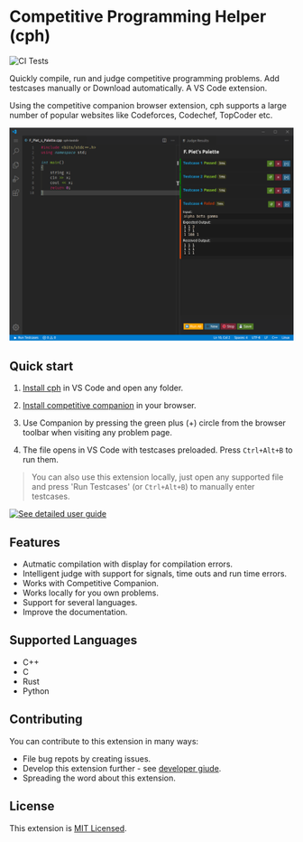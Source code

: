 # Competitive Programming Helper (cph)

![CI Tests](https://github.com/agrawal-d/competitive-programming-helper/workflows/CI%20Tests/badge.svg)

Quickly compile, run and judge competitive programming problems. Add testcases
manually or Download automatically. A VS Code extension.

Using the competitive companion browser extension, cph supports a large number
of popular websites like Codeforces, Codechef, TopCoder etc.

![Screenshot](screenshots/screenshot-main.png)

## Quick start

1. [Install cph](https://marketplace.visualstudio.com/items?itemName=DivyanshuAgrawal.competitive-programming-helper)
   in VS Code and open any folder.

1. [Install competitive companion](https://github.com/jmerle/competitive-companion#readme)
   in your browser.

1. Use Companion by pressing the green plus (+) circle from the browser toolbar
   when visiting any problem page.

1. The file opens in VS Code with testcases preloaded. Press `Ctrl+Alt+B` to run
   them.

> You can also use this extension locally, just open any supported file and
> press 'Run Testcases' (or `Ctrl+Alt+B`) to manually enter testcases.

[![See detailed user guide](https://img.shields.io/badge/-Read%20detailed%20usage%20guide-blue?style=for-the-badge)](docs/user-guide.md)

## Features

- Autmatic compilation with display for compilation errors.
- Intelligent judge with support for signals, time outs and run time errors.
- Works with Competitive Companion.
- Works locally for you own problems.
- Support for several languages.
- Improve the documentation.

## Supported Languages

- C++
- C
- Rust
- Python

## Contributing

You can contribute to this extension in many ways:

- File bug repots by creating issues.
- Develop this extension further - see [developer giude](docs/dev-guide.md).
- Spreading the word about this extension.

## License

This extension is [MIT Licensed](LICENSE).

